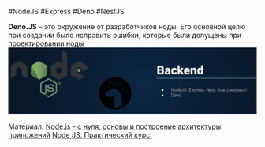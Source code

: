 #NodeJS #Express #Deno #NestJS

**Deno.JS** – это окружение от разработчиков ноды. Его основной целю при создании было исправить ошибки, которые были допущены при проектировании ноды
![](../_png/94c64ace59234aa8c00526f7c53abfa8.png)

Материал:
[Node.js - с нуля, основы и построение архитектуры приложений](NodeJS/Node.js%20-%20с%20нуля,%20основы%20и%20построение%20архитектуры%20приложений.md)
[Node JS. Практический курс.](<../../Development/BackEnd%20-%20Node.JS%20+%20Express__Mongo,%20Graph,%20SQL/Владилен%20Минин%20-%20%20Node%20JS.%20Практический%20курс.%20(Mongo,%20GraphQL,%20MySQL,%20Express)%20(2020)/Node%20JS.%20Практический%20курс..md>)
